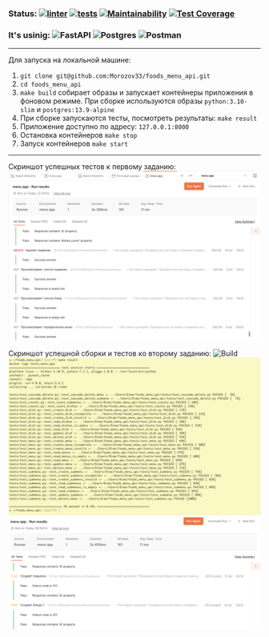### Status: [![linter](https://github.com/Morozov33/foods_menu_api/actions/workflows/linter.yml/badge.svg)](https://github.com/Morozov33/foods_menu_api/actions/workflows/linter.yml)  [![tests](https://github.com/Morozov33/foods_menu_api/actions/workflows/tests.yml/badge.svg)](https://github.com/Morozov33/foods_menu_api/actions/workflows/tests.yml)  [![Maintainability](https://api.codeclimate.com/v1/badges/a01595bc13c6dadfd0ad/maintainability)](https://codeclimate.com/github/Morozov33/foods_menu_api/maintainability)  [![Test Coverage](https://api.codeclimate.com/v1/badges/a01595bc13c6dadfd0ad/test_coverage)](https://codeclimate.com/github/Morozov33/foods_menu_api/test_coverage)
### It's usinig: ![FastAPI](https://img.shields.io/badge/FastAPI-005571?style=for-the-badge&logo=fastapi)  ![Postgres](https://img.shields.io/badge/postgres-%23316192.svg?style=for-the-badge&logo=postgresql&logoColor=white)  ![Postman](https://img.shields.io/badge/Postman-FF6C37?style=for-the-badge&logo=postman&logoColor=white)
----
Для запуска на локальной машине:
1. `git clone git@github.com:Morozov33/foods_menu_api.git`
2. `cd foods_menu_api`
3. `make build` собирает образы и запускает контейнеры приложения в фоновом режиме. При сборке используются образы `python:3.10-slim` и `postgres:13.9-alpine`
4. При сборке запускаются тесты, посмотреть результаты: `make result`
5. Приложение доступно по адресу: `127.0.0.1:8000`
6. Остановка контейнеров `make stop`
7. Запуск контейнеров `make start`
----
Скриншот успешных тестов к первому заданию:
![First test](https://github.com/Morozov33/foods_menu_api/blob/32cbc7212700602e4a10141b0a4daa5b890400c8/screnshoots/first_test_15-01-23.png)  

Скриншот успешной сборки и тестов кo второму заданию:
![Build](https://github.com/Morozov33/foods_menu_api/blob/32cbc7212700602e4a10141b0a4daa5b890400c8/screnshoots/build_21-01-23.png)
![Second_test](https://github.com/Morozov33/foods_menu_api/blob/32cbc7212700602e4a10141b0a4daa5b890400c8/screnshoots/second_test_21-01-23.png)
![Second_test_postman](https://github.com/Morozov33/foods_menu_api/blob/32cbc7212700602e4a10141b0a4daa5b890400c8/screnshoots/second_test_postman_21-01-23.png)
